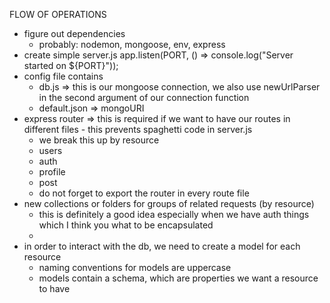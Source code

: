 FLOW OF OPERATIONS

- figure out dependencies
  - probably: nodemon, mongoose, env, express
- create simple server.js app.listen(PORT, () => console.log("Server started on ${PORT}"));
- config file contains
  - db.js => this is our mongoose connection, we also use newUrlParser in the second argument of our connection function
  - default.json => mongoURI
- express router => this is required if we want to have our routes in different files - this prevents spaghetti code in server.js
  - we break this up by resource
  - users
  - auth
  - profile
  - post
  * do not forget to export the router in every route file
- new collections or folders for groups of related requests (by resource)
  - this is definitely a good idea especially when we have auth things which I think you what to be encapsulated
  -
- in order to interact with the db, we need to create a model for each resource
  - naming conventions for models are uppercase
  - models contain a schema, which are properties we want a resource to have
